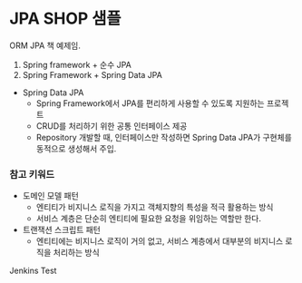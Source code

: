 # JPA SHOP 샘플
ORM JPA 책 예제임.

1. Spring framework + 순수 JPA
2. Spring Framework + Spring Data JPA

* Spring Data JPA
  * Spring Framework에서 JPA를 편리하게 사용할 수 있도록 지원하는 프로젝트
  * CRUD를 처리하기 위한 공통 인터페이스 제공
  * Repository 개발할 때, 인터페이스만 작성하면 Spring Data JPA가 구현체를 동적으로 생성해서 주입.

### 참고 키워드
* 도메인 모델 패턴
  * 엔티티가 비지니스 로직을 가지고 객체지향의 특성을 적극 활용하는 방식
  * 서비스 계층은 단순히 엔티티에 필요한 요청을 위임하는 역할만 한다.
* 트랜잭션 스크립트 패턴
  * 엔티티에는 비지니스 로직이 거의 없고, 서비스 계층에서 대부분의 비지니스 로직을 처리하는 방식



Jenkins Test
